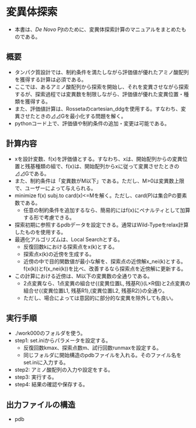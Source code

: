 # 変異体探索
- 本書は、_De Novo_ Pjtのために、変異体探索計算のマニュアルをまとめたものである。

## 概要
- タンパク質設計では、制約条件を満たしながら評価値が優れたアミノ酸配列を獲得する計算は必須である。
- ここでは、あるアミノ酸配列から探索を開始し、それを変異させながら探索するが、探索過程では変異数を制限しながら、評価値が優れた変異位置・種類を獲得する。
- また、評価値計算は、Rossetaのcartesian_ddgを使用する。すなわち、変異させたときの⊿⊿Gを最小化する問題を解く。
- pythonコード上で、評価値や制約条件の追加・変更は可能である。

## 計算内容
- xを設計変数、f(x)を評価値とする。すなわち、xは、開始配列からの変異位置と残基種類の組で、f(x)は、開始配列からxに従って変異させたときの⊿⊿Gである。
- また、制約条件は「変異数がM以下」である。ただし、M>0は変異数上限で、ユーザーによって与えられる。
- minimize f(x) subj.to card(x)<=Mを解く。ただし、card(P)は集合Pの要素数である。
    - 任意の制約条件を追加するなら、簡易的にはf(x)にペナルティとして加算する形で考慮できる。
- 探索初期に参照するpdbデータを設定できる。通常はWild-Typeをrelax計算したものを使用する。
- 最適化アルゴリズムは、Local Searchとする。
    - 反復回数kにおける探索点をx(k)とする。
    - 探索点x(k)の近傍を生成する。
    - 近傍の中で目的関数値が最小な解を、探索点の近傍解x_nei(k)とする。f(x(k))とf(x_nei(k))を比べ、改善するなら探索点を近傍解に更新する。
- この計算における近傍は、M以下の変異数の全通りである。
    - 2点変異なら、1点変異の組合せ{(変異位置L, 残基R)}(L×R個)と2点変異の組合せ{(変異位置L1, 残基R1),(変異位置L2, 残基R2)}の全通り。
    - ただし、場合によっては意図的に部分的な変異を除外しても良い。


## 実行手順
- ./work000のフォルダを使う。
- step1: set.iniからパラメータを設定する。
   - 反復回数kmax、探索点数m、試行回数runmaxを設定する。
   - 同じフォルダに開始構造のpdbファイルを入れる。そのファイル名をset.iniに入力する。
- step2: アミノ酸配列の入力や設定をする。
- step3: 実行する。
- step4: 結果の確認や保存する。


## 出力ファイルの構造
- pdb


